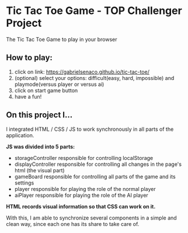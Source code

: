 # Tic Tac Toe Game - TOP Challenger Project
The Tic Tac Toe Game to play in your browser

## How to play:

1. click on link: https://gabrielsenaco.github.io/tic-tac-toe/
2. (optional) select your options: difficult(easy, hard, impossible) and playmode(versus player or versus ai)
3. click on start game button
4. have a fun!

## On this project I...

I integrated HTML / CSS / JS to work synchronously in all parts of the application.

**JS was divided into 5 parts:**

- storageController
responsible for controlling localStorage
- displayController
responsible for controlling all changes in the page's html (the visual part)
- gameBoard
responsible for controlling all parts of the game and its settings
- player
responsible for playing the role of the normal player
- aiPlayer
responsible for playing the role of the AI player

**HTML records visual information so that CSS can work on it.**

With this, I am able to synchronize several components in a simple and clean way, since each one has its share to take care of.